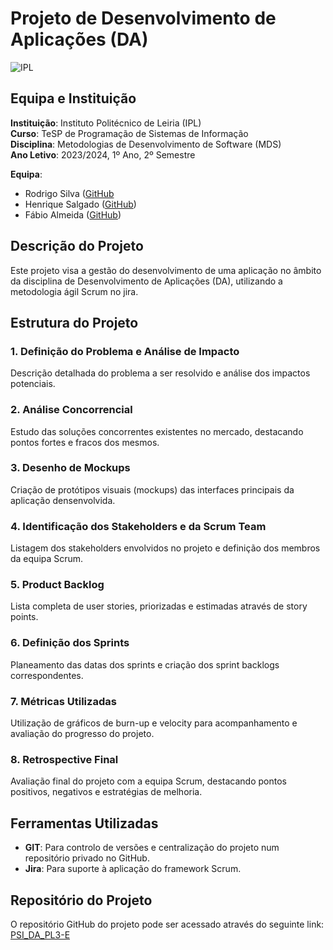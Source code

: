 # Projeto de Desenvolvimento de Aplicações (DA)

![IPL](https://upload.wikimedia.org/wikipedia/commons/thumb/0/08/IPL_Logo.png/200px-IPL_Logo.png)

## Equipa e Instituição

**Instituição**: Instituto Politécnico de Leiria (IPL)  
**Curso**: TeSP de Programação de Sistemas de Informação  
**Disciplina**: Metodologias de Desenvolvimento de Software (MDS)  
**Ano Letivo**: 2023/2024, 1º Ano, 2º Semestre  

**Equipa**:  
- Rodrigo Silva ([GitHub](https://github.com/RodrigoSilva04)
- Henrique Salgado ([GitHub](https://github.com/joaosousa))
- Fábio Almeida ([GitHub](https://github.com/luciomachado))

## Descrição do Projeto

Este projeto visa a gestão do desenvolvimento de uma aplicação no âmbito da disciplina de Desenvolvimento de Aplicações (DA), utilizando a metodologia ágil Scrum no jira.

## Estrutura do Projeto

### 1. Definição do Problema e Análise de Impacto
Descrição detalhada do problema a ser resolvido e análise dos impactos potenciais.

### 2. Análise Concorrencial
Estudo das soluções concorrentes existentes no mercado, destacando pontos fortes e fracos dos mesmos.

### 3. Desenho de Mockups
Criação de protótipos visuais (mockups) das interfaces principais da aplicação densenvolvida.

### 4. Identificação dos Stakeholders e da Scrum Team
Listagem dos stakeholders envolvidos no projeto e definição dos membros da equipa Scrum.

### 5. Product Backlog
Lista completa de user stories, priorizadas e estimadas através de story points.

### 6. Definição dos Sprints
Planeamento das datas dos sprints e criação dos sprint backlogs correspondentes.

### 7. Métricas Utilizadas
Utilização de gráficos de burn-up e velocity para acompanhamento e avaliação do progresso do projeto.

### 8. Retrospective Final
Avaliação final do projeto com a equipa Scrum, destacando pontos positivos, negativos e estratégias de melhoria.

## Ferramentas Utilizadas

- **GIT**: Para controlo de versões e centralização do projeto num repositório privado no GitHub.
- **Jira**: Para suporte à aplicação do framework Scrum.

## Repositório do Projeto

O repositório GitHub do projeto pode ser acessado através do seguinte link: [PSI_DA_PL3-E](https://github.com/RodrigoSilva04/PSI_DA_PL3-E)
